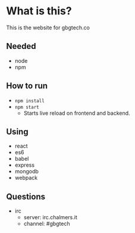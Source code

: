 # What is this?

This is the website for gbgtech.co

## Needed
* node
* npm

## How to run
* `npm install`
* `npm start`
    * Starts live reload on frontend and backend.


## Using
* react
* es6
* babel
* express
* mongodb
* webpack

## Questions
* irc
    * server: irc.chalmers.it  
    * channel: #gbgtech
